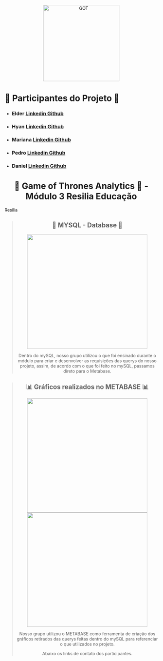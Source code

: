 <div align="center"><img align="center" alt="GOT" src="GOT_logo.png"  height="250px" ></div>

##
# 🐙 Participantes do Projeto 🐙

* ### Elder <a href="https://www.linkedin.com/in/elderschmoeller/" target="_blank">Linkedin <a href="https://github.com/elderschmoeller" target="_blank">Github</a>
 
* ### Hyan <a href="https://www.linkedin.com/in/hyan-araujo-55a9891b2/?miniProfileUrn=urn%3Ali%3Afs_miniProfile%3AACoAADGfU9YBkH9xEnzZcplv04xG8pGz-Rj4nhI" target="_blank">Linkedin </a> <a href="https://github.com/B34tdb" target="_blank">Github</a>
 
* ### Mariana <a href="https://www.linkedin.com/in/marianamachado9/?miniProfileUrn=urn%3Ali%3Afs_miniProfile%3AACoAADW38PcBlE55NUlg53RqhdVwJHztLDMxcy0" target="_blank">Linkedin </a> <a href="https://github.com/marimachadox" target="_blank">Github</a>
 
* ### Pedro <a href="https://www.linkedin.com/in/pedro-espinola-3028a821a/?miniProfileUrn=urn%3Ali%3Afs_miniProfile%3AACoAADdOIbIB7P9XYCyRdeHXvLkDPxcD0fjEHzw" target="_blank">Linkedin </a> <a href="https://github.com/PedroEspinola" target="_blank">Github</a>

* ### Daniel <a href="https://www.linkedin.com/in/daniel-duarte-29a164204/?miniProfileUrn=urn%3Ali%3Afs_miniProfile%3AACoAADP-DpYBSo90qronVJqgtMfvXkUoccAynbE" target="_blank">Linkedin </a> <a href="https://www.linkedin.com/in/daniel-duarte-29a164204/" target="_blank">Github</a>

<div align="center">
  
# 🐉 Game of Thrones Analytics 🐉 - Módulo 3 Resilia Educação

</div>
<div align="left"><a href="https://www.resilia.com.br"></a>Resilia</div>


<div align="center">

##
  
> ## 🧾 MYSQL - Database 🧾
> 
><img src="estrutura_diagrama.jpg" height="375px" width="395px">
><p>Dentro do mySQL, nosso grupo utilizou o que foi ensinado durante o módulo para criar e desenvolver as requisições das querys do nosso projeto, assim, de acordo com o que foi feito no mySQL, passamos direto para o Metabase.</p>
></div>
##

<div align="center">
  
##

> ## 📊 Gráficos realizados no METABASE 📊
>
><img src="tabela_metabase_full.png" height="375px" width="395px">
><img src="tabela_metabase.png" height="375px" width="395px">
>
><p>Nosso grupo utilizou o METABASE como ferramenta de criação dos gráficos retirados das querys feitas dentro do mySQL para referenciar o que utilizados no projeto.</p>
><p>Abaixo os links de contato dos participantes.</p>
></div>
